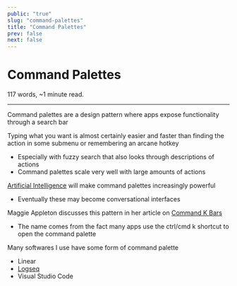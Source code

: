 ```yaml
---
public: "true"
slug: "command-palettes"
title: "Command Palettes"
prev: false
next: false
---
```

<script setup>
import { data } from '../../git.data.ts';
import { useData } from 'vitepress';
const pageData = useData();
</script>
<h1 class="p-name">Command Palettes</h1>
<p>117 words, ~1 minute read. <span v-html="data[`site/${pageData.page.value.relativePath}`]" /></p>
<hr/>

Command palettes are a design pattern where apps expose functionality through a search bar

Typing what you want is almost certainly easier and faster than finding the action in some submenu or remembering an arcane hotkey
- Especially with fuzzy search that also looks through descriptions of actions
- Command palettes scale very well with large amounts of actions

[Artificial Intelligence](/garden/artificial-intelligence/index.md) will make command palettes increasingly powerful
- Eventually these may become conversational interfaces

Maggie Appleton discusses this pattern in her article on [Command K Bars](https://maggieappleton.com/command-bar)
- The name comes from the fact many apps use the ctrl/cmd k shortcut to open the command palette

Many softwares I use have some form of command palette
- Linear
- [Logseq](/garden/logseq/index.md)
- Visual Studio Code